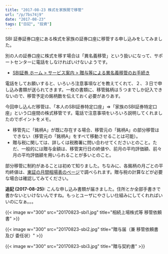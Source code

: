```yaml
---
title: "2017-08-23 株式を家族間で移管"
url: "/p/7bs74j9"
date: "2017-08-23"
tags: ["日記", "投資"]
---
```


SBI 証券証券口座にある株式を家族の証券口座に移管する申し込みをしてみました。

別の人の証券口座に株式を移す場合は「異名義移管」という扱いになって、サポートセンターに電話をしなければいけないようです。

* [SBI証券 ホーム > サービス案内 > 贈与等による異名義移管のお手続き](https://site2.sbisec.co.jp/ETGate/WPLETmgR001Control?OutSide=on&getFlg=on&burl=search_home&cat1=home&cat2=service&dir=service&file=home_imeigi_ikan.html)

電話をしてお願いすると、いろいろ注意事項などを教えてくれて、２、３日で申し込み書類が送られてきます。一枚の書類に、移管銘柄は５つまでしか記入できないので、移管予定の銘柄数を伝えておく必要がありあす。

今回申し込んだ移管は、「本人のSBI証券特定口座」⇒「家族のSBI証券特定口座」という口座間の株式移管です。電話で注意事項をいろいろ説明してくれましたのでポイントをメモ。

* 移管先に「銘柄A」が既に存在する場合、移管元の「銘柄A」の部分移管はできない（移管元の「銘柄A」をすべて移動させることは可能）。
* 贈与税に関しては、詳しくは税務署に問い合わせてくださいとのこと。ただ、一般的には贈与金額は、移管実行日の終値や、前月の平均評価額、前々月の平均評価額を用いられることが多いとのこと。

部分移管に制約があることは初めて知りました。ちなみに、各銘柄の月ごとの平均終値は、[東証の月間相場表のページ](http://www.jpx.co.jp/markets/statistics-equities/price/)で調べられます。贈与税の計算などが必要な場合は確認してみてください。

<b>追記 (2017-08-25):</b> こんな申し込み書類が届きました。住所とか全部手書きで書かないといけないんですね。もっとユーザにやさしい仕組みにしてくれればいいのになぁ。。。

{{< image w="300" src="20170823-sbi1.jpg" title="相続上場株式等 移管依頼書" >}}

{{< image w="300" src="20170823-sbi2.jpg" title="贈与届（兼 移管依頼書 及び 委任状）" >}}

{{< image w="300" src="20170823-sbi3.jpg" title="贈与契約書" >}}

